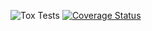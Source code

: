![Tox Tests](https://github.com/J-M0/ci-experiments/workflows/Tox%20Tests/badge.svg?event=push)
[![Coverage Status](https://coveralls.io/repos/github/J-M0/ci-experiments/badge.svg)](https://coveralls.io/github/J-M0/ci-experiments)
